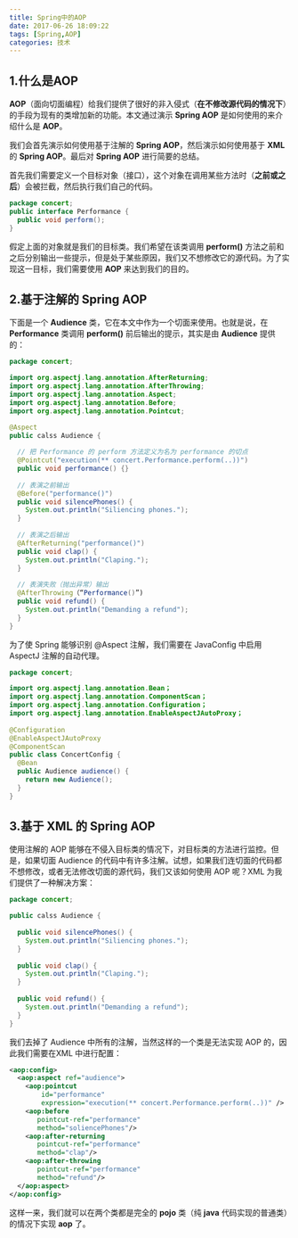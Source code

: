 ```yaml
---
title: Spring中的AOP
date: 2017-06-26 18:09:22
tags: [Spring,AOP]
categories: 技术
---
```


## 1.什么是AOP

**AOP**（面向切面编程）给我们提供了很好的非入侵式（**在不修改源代码的情况下**）的手段为现有的类增加新的功能。本文通过演示 **Spring AOP** 是如何使用的来介绍什么是 **AOP**。

我们会首先演示如何使用基于注解的 **Spring AOP**，然后演示如何使用基于 **XML** 的 **Spring AOP**。最后对 **Spring AOP** 进行简要的总结。

首先我们需要定义一个目标对象（接口），这个对象在调用某些方法时（**之前或之后**）会被拦截，然后执行我们自己的代码。

```java
package concert; 
public interface Performance {
  public void perform();
}
```

假定上面的对象就是我们的目标类。我们希望在该类调用 **perform()** 方法之前和之后分别输出一些提示，但是处于某些原因，我们又不想修改它的源代码。为了实现这一目标，我们需要使用 **AOP** 来达到我们的目的。

## 2.基于注解的 Spring AOP

下面是一个 **Audience** 类，它在本文中作为一个切面来使用。也就是说，在 **Performance** 类调用 **perform()** 前后输出的提示，其实是由 **Audience** 提供的：

```java
package concert;

import org.aspectj.lang.annotation.AfterReturning;
import org.aspectj.lang.annotation.AfterThrowing;
import org.aspectj.lang.annotation.Aspect;
import org.aspectj.lang.annotation.Before;
import org.aspectj.lang.annotation.Pointcut;

@Aspect
public calss Audience {
  
  // 把 Performance 的 perform 方法定义为名为 performance 的切点
  @Pointcut("execution(** concert.Performance.perform(..))")
  public void performance() {}
  
  // 表演之前输出
  @Before("performance()")
  public void silencePhones() {
  	System.out.println("Siliencing phones.");
  }
  
  // 表演之后输出
  @AfterReturning("performance()")
  public void clap() {
  	System.out.println("Claping.");
  }
  
  // 表演失败（抛出异常）输出
  @AfterThrowing（“Performance()”)
  public void refund() {
  	System.out.println("Demanding a refund");
  }
}
```

为了使 Spring 能够识别 @Aspect 注解，我们需要在 JavaConfig 中启用 AspectJ 注解的自动代理。

```java
package concert;

import org.aspectj.lang.annotation.Bean；
import org.aspectj.lang.annotation.ComponentScan；
import org.aspectj.lang.annotation.Configuration；
import org.aspectj.lang.annotation.EnableAspectJAutoProxy；
  
@Configuration
@EnableAspectJAutoProxy
@ComponentScan
public class ConcertConfig {
  @Bean
  public Audience audience() {
    return new Audience();
  }
}
```

## 3.基于 XML 的 Spring AOP

使用注解的 AOP 能够在不侵入目标类的情况下，对目标类的方法进行监控。但是，如果切面 Audience 的代码中有许多注解。试想，如果我们连切面的代码都不想修改，或者无法修改切面的源代码，我们又该如何使用 AOP 呢？XML 为我们提供了一种解决方案：

```java
package concert;

public calss Audience {
  
  public void silencePhones() {
  	System.out.println("Siliencing phones.");
  } 
  
  public void clap() {
  	System.out.println("Claping.");
  }
  
  public void refund() {
  	System.out.println("Demanding a refund");
  }
}
```

我们去掉了 Audience 中所有的注解，当然这样的一个类是无法实现 AOP 的，因此我们需要在XML 中进行配置：

```xml
<aop:config>
  <aop:aspect ref="audience">
    <aop:pointcut
        id="performance"
        expression="execution(** concert.Performance.perform(..))" />
    <aop:before
       pointcut-ref="performance"
       method="soliencePhones"/>
    <aop:after-returning
       pointcut-ref="performance"
       method="clap"/>
    <aop:after-throwing
       pointcut-ref="performance"
       method="refund"/>
  </aop:aspect>
</aop:config>
```

这样一来，我们就可以在两个类都是完全的 **pojo** 类（纯 **java** 代码实现的普通类）的情况下实现 **aop** 了。

